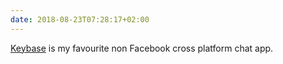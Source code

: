 ```yaml
---
date: 2018-08-23T07:28:17+02:00
---
```


[Keybase](https://keybase.io/) is my favourite non Facebook cross platform chat app. 
